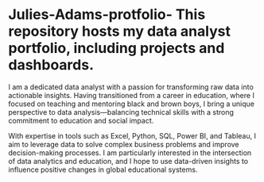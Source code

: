 # Julies-Adams-protfolio- This repository hosts my data analyst portfolio, including projects and dashboards.
I am a dedicated data analyst with a passion for transforming raw data into actionable insights. Having transitioned from a career in education, where I focused on teaching and mentoring black and brown boys, I bring a unique perspective to data analysis—balancing technical skills with a strong commitment to education and social impact.

With expertise in tools such as Excel, Python, SQL, Power BI, and Tableau, I aim to leverage data to solve complex business problems and improve decision-making processes. I am particularly interested in the intersection of data analytics and education, and I hope to use data-driven insights to influence positive changes in global educational systems.
